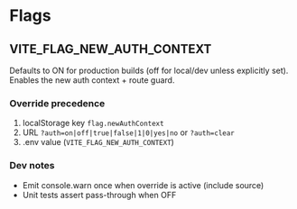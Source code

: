 # Flags

## VITE_FLAG_NEW_AUTH_CONTEXT
Defaults to ON for production builds (off for local/dev unless explicitly set). Enables the new auth context + route guard.

### Override precedence
1. localStorage key `flag.newAuthContext`
2. URL `?auth=on|off|true|false|1|0|yes|no` or `?auth=clear`
3. .env value (`VITE_FLAG_NEW_AUTH_CONTEXT`)

### Dev notes
- Emit console.warn once when override is active (include source)
- Unit tests assert pass-through when OFF
